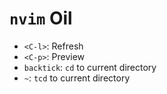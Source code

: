# `nvim` Oil

- `<C-l>`: Refresh
- `<C-p>`: Preview
- `backtick`: `cd` to current directory
- `~`: `tcd` to current directory
